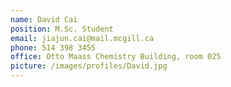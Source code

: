 ```yaml
---
name: David Cai
position: M.Sc. Student
email: jiajun.cai@mail.mcgill.ca
phone: 514 398 3455
office: Otto Maass Chemistry Building, room 025
picture: /images/profiles/David.jpg
---
```

